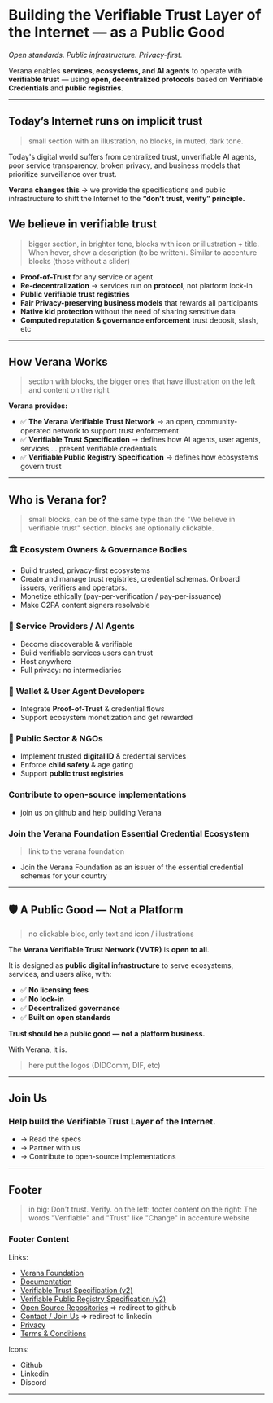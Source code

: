 # Building the Verifiable Trust Layer of the Internet — as a Public Good

*Open standards. Public infrastructure. Privacy-first.*

Verana enables **services, ecosystems, and AI agents** to operate with **verifiable trust** — using **open, decentralized protocols** based on **Verifiable Credentials** and **public registries**.

---

## Today’s Internet runs on implicit trust

> small section with an illustration, no blocks, in muted, dark tone.

Today's digital world suffers from centralized trust, unverifiable AI agents, poor service transparency, broken privacy, and business models that prioritize surveillance over trust.

**Verana changes this** → we provide the specifications and public infrastructure to shift the Internet to the **“don’t trust, verify” principle.**

## We believe in verifiable trust

> bigger section, in brighter tone, blocks with icon or illustration + title. When hover, show a description (to be written). Similar to accenture blocks (those without a slider)

- **Proof-of-Trust** for any service or agent  
- **Re-decentralization** → services run on **protocol**, not platform lock-in  
- **Public verifiable trust registries** 
- **Fair Privacy-preserving business models** that rewards all participants
- **Native kid protection** without the need of sharing sensitive data
- **Computed reputation & governance enforcement** trust deposit, slash, etc

---

## How Verana Works

> section with blocks, the bigger ones that have illustration on the left and content on the right

**Verana provides:**

- ✅ **The Verana Verifiable Trust Network** → an open, community-operated network to support trust enforcement  
- ✅ **Verifiable Trust Specification** → defines how AI agents, user agents, services,... present verifiable credentials  
- ✅ **Verifiable Public Registry Specification** → defines how ecosystems govern trust  

---

## Who is Verana for?

> small blocks, can be of the same type than the "We believe in verifiable trust" section. blocks are optionally clickable.

### 🏛 Ecosystem Owners & Governance Bodies

- Build trusted, privacy-first ecosystems
- Create and manage trust registries, credential schemas. Onboard issuers, verifiers and operators.
- Monetize ethically (pay-per-verification / pay-per-issuance)
- Make C2PA content signers resolvable

### 🤖 Service Providers / AI Agents

- Become discoverable & verifiable  
- Build verifiable services users can trust
- Host anywhere
- Full privacy: no intermediaries

### 📲 Wallet & User Agent Developers

- Integrate **Proof-of-Trust** & credential flows  
- Support ecosystem monetization and get rewarded

### 🏢 Public Sector & NGOs

- Implement trusted **digital ID** & credential services  
- Enforce **child safety** & age gating  
- Support **public trust registries**  

### Contribute to open-source implementations

- join us on github and help building Verana

### Join the Verana Foundation Essential Credential Ecosystem

> link to the verana foundation

- Join the Verana Foundation as an issuer of the essential credential schemas for your country


---

## 🛡️ A Public Good — Not a Platform

> no clickable bloc, only text and icon / illustrations

The **Verana Verifiable Trust Network (VVTR)** is **open to all**.  

It is designed as **public digital infrastructure** to serve ecosystems, services, and users alike, with:

- ✅ **No licensing fees**
- ✅ **No lock-in**
- ✅ **Decentralized governance**
- ✅ **Built on open standards**

**Trust should be a public good — not a platform business.**  

With Verana, it is.

> here put the logos (DIDComm, DIF, etc)
---

## Join Us

### Help build the Verifiable Trust Layer of the Internet.

- → Read the specs  
- → Partner with us  
- → Contribute to open-source implementations

---

## Footer

> in big: Don't trust. Verify.
> on the left: footer content
> on the right: The words "Verifiable" and "Trust" like "Change" in accenture website

### Footer Content

Links:

- [Verana Foundation](https://verana.foundation)
- [Documentation](https://docs.verana.io)
- [Verifiable Trust Specification (v2)](#)
- [Verifiable Public Registry Specification (v2)](#)
- [Open Source Repositories](#)  => redirect to github
- [Contact / Join Us](#) => redirect to linkedin
- [Privacy](#)
- [Terms & Conditions](#)

Icons:

- Github
- Linkedin
- Discord

---
